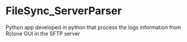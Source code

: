# FileSync_ServerParser
Python app developed in python that process the logs information from Rclone GUI in the SFTP server
